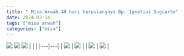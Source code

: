 ```yaml
---
title: " Misa Arwah 40 hari berpulangnya Bp. Ignatius Sugiarto"
date: 2024-03-14
tags: ["misa arwah"]
categories: ["misa"]
---
```

![](/img/misaarwah14mar241.avif)  ![](/img/misaarwah14mar242.avif) 
![](/img/misaarwah14mar245.avif) 
| | |
|---|---|
| ![](/img/misaarwah14mar24.avif) | ![](/img/misaarwah14mar243.avif) |
| ![](/img/misaarwah14mar244.avif) | ![](/img/misaarwah14mar246.avif) |